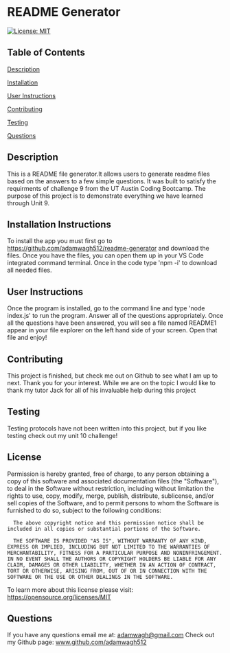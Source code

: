 # README Generator
[![License: MIT](https://img.shields.io/badge/License-MIT-yellow.svg)](https://opensource.org/licenses/MIT)
## Table of Contents 

[Description](#description)

[Installation](#installation-instructions)

[User Instructions](#user-instructions)


[Contributing](#contributing)

[Testing](#testing)



[Questions](#questions)

## Description
This is a README file generator.It allows users to generate readme files based on the answers to a few simple questions. It was built to satisfy the requirments of challenge 9 from the UT Austin Coding Bootcamp. The purpose of this project is to demonstrate everything we have learned through Unit 9. 

## Installation Instructions
To install the app you must first go to https://github.com/adamwagh512/readme-generator and download the files. Once you have the files, you can open them up in your VS Code integrated command terminal. Once in the code type 'npm -i' to download all needed files. 

## User Instructions 
Once the program is installed, go to the command line and type 'node index.js' to run the program. Answer all of the questions appropriately. Once all the questions have been answered, you will see a file named README1 appear in your file explorer on the left hand side of your screen. Open that file and enjoy!

## Contributing
This project is finished, but check me out on Github to see what I am up to next. Thank you for your interest. While we are on the topic I would like to thank my tutor Jack for all of his invaluable help during this project

## Testing
Testing protocols  have  not been written into this project, but if you like testing check out my unit 10 challenge!

## License 
Permission is hereby granted, free of charge, to any person obtaining a copy of this software and associated documentation files (the "Software"), to deal in the Software without restriction, including without limitation the rights to use, copy, modify, merge, publish, distribute, sublicense, and/or sell copies of the Software, and to permit persons to whom the Software is furnished to do so, subject to the following conditions:

      The above copyright notice and this permission notice shall be included in all copies or substantial portions of the Software.
      
      THE SOFTWARE IS PROVIDED "AS IS", WITHOUT WARRANTY OF ANY KIND, EXPRESS OR IMPLIED, INCLUDING BUT NOT LIMITED TO THE WARRANTIES OF MERCHANTABILITY, FITNESS FOR A PARTICULAR PURPOSE AND NONINFRINGEMENT. IN NO EVENT SHALL THE AUTHORS OR COPYRIGHT HOLDERS BE LIABLE FOR ANY CLAIM, DAMAGES OR OTHER LIABILITY, WHETHER IN AN ACTION OF CONTRACT, TORT OR OTHERWISE, ARISING FROM, OUT OF OR IN CONNECTION WITH THE SOFTWARE OR THE USE OR OTHER DEALINGS IN THE SOFTWARE.
To learn more about this license please visit: https://opensource.org/licenses/MIT

## Questions
If you have any questions email me at: adamwagh@gmail.com
Check out my Github page: www.github.com/adamwagh512